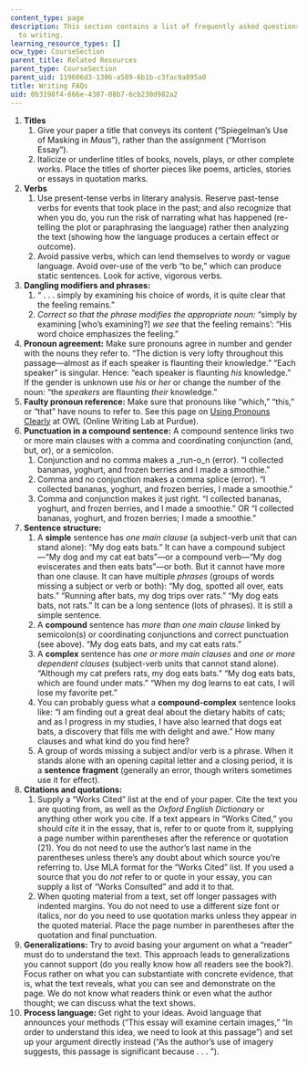 ```yaml
---
content_type: page
description: This section contains a list of frequently asked questions pertaining
  to writing.
learning_resource_types: []
ocw_type: CourseSection
parent_title: Related Resources
parent_type: CourseSection
parent_uid: 119606d3-1306-a589-6b1b-c3fac9a895a0
title: Writing FAQs
uid: 0b3198f4-666e-4307-08b7-6cb230d982a2
---
```


1.  **Titles**
    1.  Give your paper a title that conveys its content (“Spiegelman’s Use of Masking in _Maus_”), rather than the assignment (“Morrison Essay”).
    2.  Italicize or underline titles of books, novels, plays, or other complete works. Place the titles of shorter pieces like poems, articles, stories or essays in quotation marks.
2.  **Verbs**
    1.  Use present-tense verbs in literary analysis. Reserve past-tense verbs for events that took place in the past; and also recognize that when you do, you run the risk of narrating what has happened (re-telling the plot or paraphrasing the language) rather then analyzing the text (showing how the language produces a certain effect or outcome).
    2.  Avoid passive verbs, which can lend themselves to wordy or vague language. Avoid over-use of the verb “to be,” which can produce static sentences. Look for active, vigorous verbs.
3.  **Dangling modifiers and phrases:**
    1.  “ . . . simply by examining his choice of words, it is quite clear that the feeling remains.”
    2.  _Correct so that the phrase modifies the appropriate noun:_ “simply by examining \[who’s examining?\] _we see_ that the feeling remains’: “His word choice emphasizes the feeling.”
4.  **Pronoun agreement:** Make sure pronouns agree in number and gender with the nouns they refer to. “The diction is very lofty throughout this passage—almost as if each speaker is flaunting their knowledge.” “Each speaker” is singular. Hence: “each speaker is flaunting _his_ knowledge.” If the gender is unknown use _his_ or _her_ or change the number of the noun: “the _speakers_ are flaunting _their_ knowledge.”
5.  **Faulty pronoun reference:** Make sure that pronouns like “which,” “this,” or “that” have nouns to refer to. See this page on [Using Pronouns Clearly](https://owl.english.purdue.edu/owl/resource/595/01/) at OWL (Online Writing Lab at Purdue).
6.  **Punctuation in a compound sentence:** A compound sentence links two or more main clauses with a comma and coordinating conjunction (and, but, or), or a semicolon.
    1.  Conjunction and no comma makes a _run-o_n (error). “I collected bananas, yoghurt, and frozen berries and I made a smoothie.”
    2.  Comma and no conjunction makes a comma splice (error). “I collected bananas, yoghurt, and frozen berries, I made a smoothie.”
    3.  Comma and conjunction makes it just right. “I collected bananas, yoghurt, and frozen berries, and I made a smoothie.” OR “I collected bananas, yoghurt, and frozen berries; I made a smoothie.”
7.  **Sentence structure:**
    1.  A **simple** sentence has _one main clause_ (a subject-verb unit that can stand alone): “My dog eats bats.” It can have a compound subject—“My dog and my cat eat bats”—or a compound verb—“My dog eviscerates and then eats bats”—or both. But it cannot have more than one clause. It can have multiple _phrases_ (groups of words missing a subject or verb or both): “My dog, spotted all over, eats bats.” “Running after bats, my dog trips over rats.” “My dog eats bats, not rats.” It can be a long sentence (lots of phrases). It is still a simple sentence.
    2.  A **compound** sentence has _more than one main clause_ linked by semicolon(s) or coordinating conjunctions and correct punctuation (see above). “My dog eats bats, and my cat eats rats.”
    3.  A **complex** sentence has _one or more main clauses_ and _one or more dependent clauses_ (subject-verb units that cannot stand alone). “Although my cat prefers rats, my dog eats bats.” “My dog eats bats, which are found under mats.” “When my dog learns to eat cats, I will lose my favorite pet.”
    4.  You can probably guess what a **compound-complex** sentence looks like: “I am finding out a great deal about the dietary habits of cats; and as I progress in my studies, I have also learned that dogs eat bats, a discovery that fills me with delight and awe.” How many clauses and what kind do you find here?
    5.  A group of words missing a subject and/or verb is a phrase. When it stands alone with an opening capital letter and a closing period, it is a **sentence fragment** (generally an error, though writers sometimes use it for effect).
8.  **Citations and quotations:**
    1.  Supply a “Works Cited” list at the end of your paper. Cite the text you are quoting from, as well as the _Oxford English Dictionary_ or anything other work you cite. If a text appears in “Works Cited,” you should _cite_ it in the essay, that is, refer to or quote from it, supplying a page number within parentheses after the reference or quotation (21). You do not need to use the author’s last name in the parentheses unless there’s any doubt about which source you’re referring to. Use MLA format for the “Works Cited” list. If you used a source that you do _not_ refer to or quote in your essay, you can supply a list of “Works Consulted” and add it to that.
    2.  When quoting material from a text, set off longer passages with indented margins. You do not need to use a different size font or italics, nor do you need to use quotation marks unless they appear in the quoted material. Place the page number in parentheses after the quotation and final punctuation.
9.  **Generalizations:** Try to avoid basing your argument on what a “reader” must do to understand the text. This approach leads to generalizations you cannot support (do you really know how all readers see the book?). Focus rather on what you can substantiate with concrete evidence, that is, what the text reveals, what you can see and demonstrate on the page. We do not know what readers think or even what the author thought; we can discuss what the text shows.
10.  **Process language:** Get right to your ideas. Avoid language that announces your methods (“This essay will examine certain images,” “In order to understand this idea, we need to look at this passage”) and set up your argument directly instead (“As the author’s use of imagery suggests, this passage is significant because . . . ”).